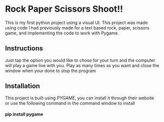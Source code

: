 # Rock Paper Scissors Shoot!!
This is my first python project using a visual UI. This project was made using code I had previously made for a text based rock, paper, scissors game, and implementing the code to work with Pygame.
## Instructions
Just tap the option you would like to chose for your turn and the computer will play a game live with you. Play as many times as you want and close the window when your done to stop the program
## Installation
This project is built using *PYGAME*, you can install it through their website or use the following command in the command window to install

#### pip install pygame